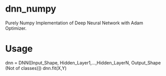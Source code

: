 # dnn_numpy
Purely Numpy Implementation of Deep Neural Network with Adam Optimizer.

# Usage
dnn = DNN([Input_Shape, Hidden_Layer1,...,Hidden_LayerN, Output_Shape (Not of classes)])
dnn.fit(X,Y)
